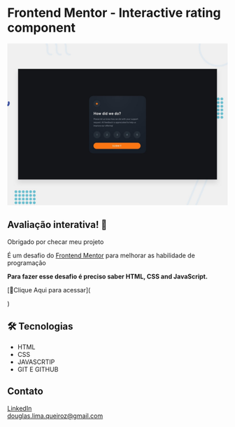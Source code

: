 # Frontend Mentor - Interactive rating component

![Design preview for the Interactive rating component coding challenge](./design/desktop-preview.jpg)

## Avaliação interativa! 👋

Obrigado por checar meu projeto

É um desafio do [Frontend Mentor](https://www.frontendmentor.io) para melhorar as habilidade de programação

**Para fazer esse desafio é preciso saber HTML, CSS and JavaScript.**


[🔗Clique Aqui  para acessar](

)


## 🛠 Tecnologias 
- HTML
- CSS
- JAVASCRTIP
- GIT E GITHUB

## Contato
[LinkedIn](
   https://www.linkedin.com/in/douglas-queiroz/
) <br>
douglas.lima.queiroz@gmail.com



